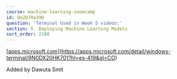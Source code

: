 ```yaml
---
course: machine-learning-zoomcamp
id: 0e2b70a390
question: 'Terminal Used in Week 5 videos:'
section: 5. Deploying Machine Learning Models
sort_order: 2180
---
```


[[apps.microsoft.com](https://apps.microsoft.com/detail/windows-terminal/9N0DX20HK701?hl=es-419&gl=CO)](https://apps.microsoft.com/detail/windows-terminal/9N0DX20HK701?hl=es-419&gl=CO)

Added by Dawuta Smit

